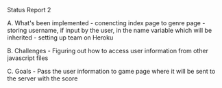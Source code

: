 Status Report 2

A. What's been implemented
	- conencting index page to genre page 
	- storing username, if input by the user, in the name variable which will be inherited 
	- setting up team on Heroku

B. Challenges
	- Figuring out how to access user information from other javascript files

C. Goals
	- Pass the user information to game page where it will be sent to the server with the score
